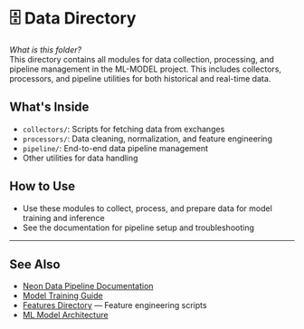 # 🗄️ Data Directory

*What is this folder?*  
This directory contains all modules for data collection, processing, and pipeline management in the ML-MODEL project. This includes collectors, processors, and pipeline utilities for both historical and real-time data.

## What's Inside
- `collectors/`: Scripts for fetching data from exchanges
- `processors/`: Data cleaning, normalization, and feature engineering
- `pipeline/`: End-to-end data pipeline management
- Other utilities for data handling

## How to Use
- Use these modules to collect, process, and prepare data for model training and inference
- See the documentation for pipeline setup and troubleshooting

---

## See Also
- [Neon Data Pipeline Documentation](../../../docs/NEON_PIPELINE.md)
- [Model Training Guide](../../../docs/MODEL_TRAINING.md)
- [Features Directory](../features/) — Feature engineering scripts
- [ML Model Architecture](../../../docs/ML_MODEL.md) 